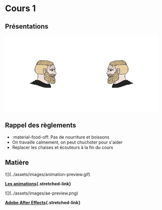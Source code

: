 # Cours 1

## Présentations

![](../assets/images/presentations.png)

## Rappel des règlements

* :material-food-off: Pas de nourriture et boissons
* On travaille calmement, on peut chuchoter pour s'aider
* Replacer les chaises et écouteurs à la fin du cours

## Matière


<div class="grid grid-1-2" markdown>
  ![](../assets/images/animation-preview.gif)

  **[Les animations](./animations.md){.stretched-link}**
</div>

<div class="grid grid-1-2" markdown>
  ![](../assets/images/ae-preview.png)

  **[Adobe After Effects](./after-effects.md){.stretched-link}**
</div>
